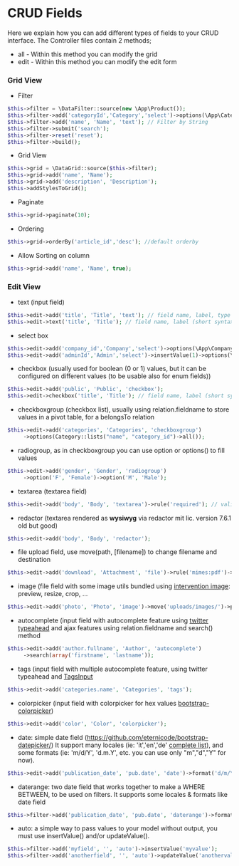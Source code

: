 # CRUD Fields

Here we explain how you can add different types of fields to your CRUD interface. The Controller files contain 2 methods; 

- all - Within this method you can modify the grid
- edit - Within this method you can modify the edit form 

### Grid View

- Filter
```php
$this->filter = \DataFilter::source(new \App\Product());
$this->filter->add('categoryId','Category','select')->options(\App\Category::lists("name", "id")->all()); // Filter with Select List
$this->filter->add('name', 'Name', 'text'); // Filter by String
$this->filter->submit('search');
$this->filter->reset('reset');
$this->filter->build();
``` 
- Grid View
```php
$this->grid = \DataGrid::source($this->filter);
$this->grid->add('name', 'Name');
$this->grid->add('description', 'Description');
$this->addStylesToGrid();
```
- Paginate
```php
$this->grid->paginate(10);
``` 
- Ordering
```php
$this->grid->orderBy('article_id','desc'); //default orderby
``` 
- Allow Sorting on column
```php
$this->grid->add('name', 'Name', true);
``` 

### Edit View

- text (input field) 
```php
$this->edit->add('title', 'Title', 'text'); // field name, label, type
$this->edit->text('title', 'Title'); // field name, label (short syntax)
```
- select box 
```php
$this->edit->add('company_id','Company','select')->options(\App\Company::lists("name", "id")->all());
$this->edit->add('adminId','Admin','select')->insertValue(1)->options(\Serverfireteam\Panel\Admin::lists("email", "id")->all());  // pre-select a value in a select box
```
- checkbox (usually used for boolean (0 or 1) values,  but it can be configured on different values (to be usable also for enum fields))
```php
$this->edit->add('public', 'Public', 'checkbox');
$this->edit->checkbox('title', 'Title'); // field name, label (short syntax)
```
- checkboxgroup (checkbox list), usually using relation.fieldname to store values in a pivot table, for a belongsTo relation
```php
$this->edit->add('categories', 'Categories', 'checkboxgroup')
     ->options(Category::lists("name", "category_id")->all());
```
- radiogroup, as in checkboxgroup you can use option or options() to fill values
```php
$this->edit->add('gender', 'Gender', 'radiogroup')
     ->option('F', 'Female')->option('M', 'Male');
```
- textarea (textarea field)
```php
$this->edit->add('body', 'Body', 'textarea')->rule('required'); // validation
```
- redactor (textarea rendered as **wysiwyg** via redactor mit lic. version 7.6.1 old but good)
```php
$this->edit->add('body', 'Body', 'redactor'); 
```
- file upload field, use move(path, [filename]) to change filename and destination  
```php
$this->edit->add('download', 'Attachment', 'file')->rule('mimes:pdf')->move('uploads/pdf/');
```
- image (file field with some image utils bundled using [intervention image](https://github.com/Intervention/image): preview, resize, crop, ...
```php
$this->edit->add('photo', 'Photo', 'image')->move('uploads/images/')->preview(80,80);
```
- autocomplete (input field with autocomplete feature using [twitter typeahead](https://twitter.github.io/typeahead.js/) and ajax features  using relation.fieldname and search() method
```php
$this->edit->add('author.fullname', 'Author', 'autocomplete')
     ->search(array('firstname', 'lastname'));
```
- tags (input field with multiple autocomplete feature, using twitter typeahead and [TagsInput](https://github.com/TimSchlechter/bootstrap-tagsinput)
```php
$this->edit->add('categories.name', 'Categories', 'tags'); 
```
- colorpicker (input field with colorpicker for hex values [bootstrap-colorpicker](http://mjolnic.github.io/bootstrap-colorpicker/))
```php
$this->edit->add('color', 'Color', 'colorpicker'); 
```

- date:  simple date field (https://github.com/eternicode/bootstrap-datepicker/) 
It support many locales (ie: 'it','en','de' [complete list](https://github.com/eternicode/bootstrap-datepicker/tree/master/js/locales)), and some formats (ie: 'm/d/Y', 'd.m.Y', etc. you can use only "m","d","Y" for now).
```php
$this->edit->add('publication_date', 'pub.date', 'date')->format('d/m/Y', 'it');
```
- daterange:  two date field that works together to make a WHERE BETWEEN, to be used on filters.
It supports some locales & formats like date field
```php
$this->filter->add('publication_date', 'pub.date', 'daterange')->format('d/m/Y', 'it');
```

- auto:  a simple way to pass values to your model without output, you must use insertValue() and/or updateValue(). 
```php
$this->filter->add('myfield', '', 'auto')->insertValue('myvalue');
$this->filter->add('anotherfield', '', 'auto')->updateValue('anothervalue');
```

